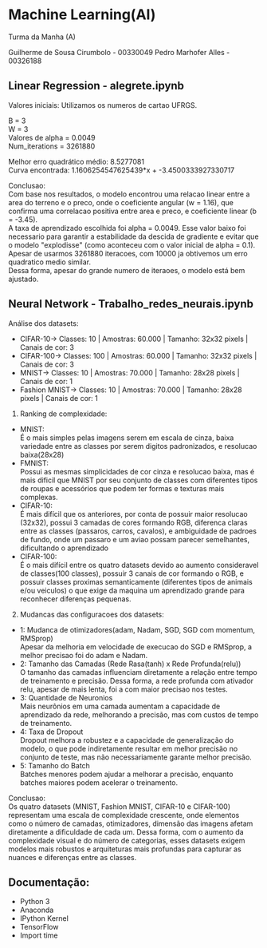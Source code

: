 # Machine Learning(AI) 

Turma da Manha (A)

Guilherme de Sousa Cirumbolo - 00330049
Pedro Marhofer Alles - 00326188

## Linear Regression - alegrete.ipynb

Valores iniciais: Utilizamos os numeros de cartao UFRGS.

B = 3  
W = 3  
Valores de alpha = 0.0049  
Num_iterations = 3261880  

Melhor erro quadrático médio: 8.5277081  
Curva encontrada: 1.1606254547625439*x + -3.4500333927330717

Conclusao:  
Com base nos resultados, o modelo encontrou uma relacao linear entre a area do terreno e o preco, onde o coeficiente angular (w = 1.16), que confirma uma correlacao positiva entre area e preco, e coeficiente linear (b = -3.45).  
A taxa de aprendizado escolhida foi alpha = 0.0049. Esse valor baixo foi necessario para garantir a estabilidade da descida de gradiente e evitar que o modelo "explodisse" (como aconteceu com o valor inicial de alpha = 0.1).
Apesar de usarmos 3261880 iteracoes, com 10000 ja obtivemos um erro quadratico medio similar.  
Dessa forma, apesar do grande numero de iteraoes, o modelo está bem ajustado.

## Neural Network - Trabalho_redes_neurais.ipynb

Análise dos datasets:
- CIFAR-10->   Classes: 10 | Amostras: 60.000 | Tamanho: 32x32 pixels | Canais de cor: 3
- CIFAR-100-> Classes: 100 | Amostras: 60.000 | Tamanho: 32x32 pixels | Canais de cor: 3
- MNIST-> Classes: 10 | Amostras: 70.000 | Tamanho: 28x28 pixels | Canais de cor: 1
- Fashion MNIST-> Classes: 10 | Amostras: 70.000 | Tamanho: 28x28 pixels | Canais de cor: 1

1) Ranking de complexidade:     
- MNIST:        
 É o mais simples pelas imagens serem em escala de cinza, baixa variedade entre as classes por serem digitos padronizados, e resolucao baixa(28x28)      
- FMNIST:       
Possui as mesmas simplicidades de cor cinza e resolucao baixa, mas é mais dificil que MNIST por seu conjunto de classes com diferentes tipos de roupas e acessórios que podem ter formas e texturas mais complexas.       
- CIFAR-10:         
É mais difícil que os anteriores, por conta de possuir maior resolucao (32x32), possui 3 camadas de cores formando RGB, diferenca claras entre as classes (passaros, carros, cavalos), e ambiguidade de padroes de fundo, onde um passaro e um aviao possam parecer semelhantes, dificultando o aprendizado  
- CIFAR-100:  
É o mais difícil entre os quatro datasets devido ao aumento consideravel de classes(100 classes), possuir 3 canais de cor formando o RGB, e possuir classes proximas semanticamente (diferentes tipos de animais e/ou veiculos) o que exige da maquina um aprendizado grande para reconhecer diferenças pequenas.  


2) Mudancas das configuracoes dos datasets:
- 1: Mudanca de otimizadores(adam, Nadam, SGD, SGD com momentum, RMSprop)  
Apesar da melhoria em velocidade de execucao do SGD e RMSprop, a melhor precisao foi do adam e Nadam. 
- 2: Tamanho das Camadas (Rede Rasa(tanh) x Rede Profunda(relu))   
O tamanho das camadas influenciam diretamente a relação entre tempo de treinamento e precisão. Dessa forma, a rede profunda com ativador relu, apesar de mais lenta, foi a com maior precisao nos testes.
- 3: Quantidade de Neuronios  
Mais neurônios em uma camada aumentam a capacidade de aprendizado da rede, melhorando a precisão, mas com custos de tempo de treinamento.
- 4: Taxa de Dropout  
Dropout melhora a robustez e a capacidade de generalização do modelo, o que pode indiretamente resultar em melhor precisão no conjunto de teste, mas não necessariamente garante melhor precisão.
- 5: Tamanho do Batch  
Batches menores podem ajudar a melhorar a precisão, enquanto batches maiores podem acelerar o treinamento.

Conclusao:      
Os quatro datasets (MNIST, Fashion MNIST, CIFAR-10 e CIFAR-100) representam uma escala de complexidade crescente, onde elementos como o número de camadas, otimizadores, dimensão das imagens afetam diretamente a dificuldade de cada um. Dessa forma, com o aumento da complexidade visual e do número de categorias, esses datasets exigem modelos mais robustos e arquiteturas mais profundas para capturar as nuances e diferenças entre as classes.

## Documentação:
- Python 3
- Anaconda
- IPython Kernel
- TensorFlow
- Import time
